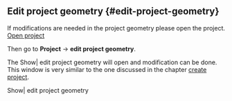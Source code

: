 ## Edit project geometry {#edit-project-geometry}

If modifications are needed in the project geometry please open the project. [Open project](open_project.md)

Then go to **Project** → **edit project geometry**.

The Show| edit project geometry will open and modification can be done. This window is very similar to the one discussed in the chapter [create project](..\create_a_new_project.md).

Show| edit project geometry